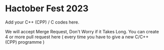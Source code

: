 # Hactober Fest 2023
Add your C++ (CPP) / C codes here.

We will accept Merge Request, Don't Worry if it Takes Long. 
You can create 4 or more pull request here ( every time you have to give a new C/C++ (CPP) programme )